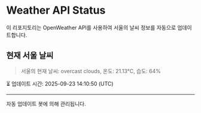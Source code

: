 
# Weather API Status

이 리포지토리는 OpenWeather API를 사용하여 서울의 날씨 정보를 자동으로 업데이트합니다.

## 현재 서울 날씨
> 서울의 현재 날씨: overcast clouds, 온도: 21.13°C, 습도: 64%

⏳ 업데이트 시간: 2025-09-23 14:10:50 (UTC)

---
자동 업데이트 봇에 의해 관리됩니다.
